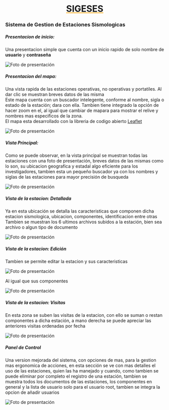 <link rel="stylesheet" href="https://cdn.jsdelivr.net/npm/bootstrap@5.3.2/dist/css/bootstrap.min.css">


<h1 align="center" style="text-decoration: underline; text-decoration-color:orange;">
    SIGESES
</h1>
<h3>Sistema de Gestion de Estaciones Sismologicas</h3>

<h5>Presentacion de inicio:</h5>
<p>Una presentacion simple que cuenta con un inicio rapido de solo nombre de <b>usuario</b> y <b>contraseña</b> </p>

![Foto de presentación](https://github.com/MKHERED/SIGESES/blob/Developer/imagenes-Repo/1.png?raw=true)

<h5>Presentacion del mapa:</h5>
<p>Una vista rapida de las estaciones operativas, no operativas y portatiles. Al dar clic se muestran breves datos de las misma<br> Este mapa cuenta con un buscador intelegente, conforme al nombre, sigla o estado de la estación; dara con ella. Tambien tiene integrado la opción de hacer zoom en el, al igual que cambiar de mapara para mostrar el relive y nombres mas especificos de la zona. <br> El mapa esta desarrollado con la libreria de codigo abierto <a href="https://leafletjs.com/">Leaflet</a></p>

![Foto de presentación](https://github.com/MKHERED/SIGESES/blob/Developer/imagenes-Repo/2.png?raw=true)

<h5>Vista Principal:</h5>
<p>Como se puede observar, en la vista principal se muestran todas las estaciones con una foto de presentación, breves datos de las mismas como lo son, su ubicacion geografica y estadal algo eficiente para los investigadores, tambien esta un pequeño buscador ya con los nombres y siglas de las estaciones para mayor precisión de busqueda</p>

![Foto de presentación](https://github.com/MKHERED/SIGESES/blob/Developer/imagenes-Repo/3.png?raw=true)

<h5>Vista de la estacion: Detallada</h5>
<p>Ya en esta ubicación se detalla las caracteristicas que componen dicha estacion sismologica, ubicacion, componentes, identificacion entre otras <br> Tambien se muestran los 6 ultimos archivos subidos a la estación, bien sea archivo o algun tipo de documento</p>

![Foto de presentación](https://github.com/MKHERED/SIGESES/blob/Developer/imagenes-Repo/4.png?raw=true)

<h5>Vista de la estacion: Edición</h5>
<p>Tambien se permite editar la estacion y sus caracteristicas</p>

![Foto de presentación](https://github.com/MKHERED/SIGESES/blob/Developer/imagenes-Repo/5.png?raw=true)

<p>Al igual que sus componentes</p>

![Foto de presentación](https://github.com/MKHERED/SIGESES/blob/Developer/imagenes-Repo/6.png?raw=true)

<h5>Vista de la estacion: Visitas</h5>
<p>En esta zona se suben las visitas de la estacion, con ello se suman o restan componentes a dicha estación, a mano derecha se puede apreciar las anteriores visitas ordenadas por fecha</p>

![Foto de presentación](https://github.com/MKHERED/SIGESES/blob/Developer/imagenes-Repo/7.png?raw=true)

<h5>Panel de Control</h5>
<p>Una version mejorada del sistema, con opciones de mas, para la gestion mas ergonomica de acciones, en esta sección se ve con mas detalles el uso de las estaciones, quien las ha manejado y cuando, como tambien se puede eliminar por completo el registro de una estación, tambien se muestra todos los documentos de las estaciones, los componentes en general y la lista de usuario solo para el usuario root, tambien se integra la opcion de añadir usuarios</p>

![Foto de presentación](https://github.com/MKHERED/SIGESES/blob/Developer/imagenes-Repo/8.png?raw=true)


